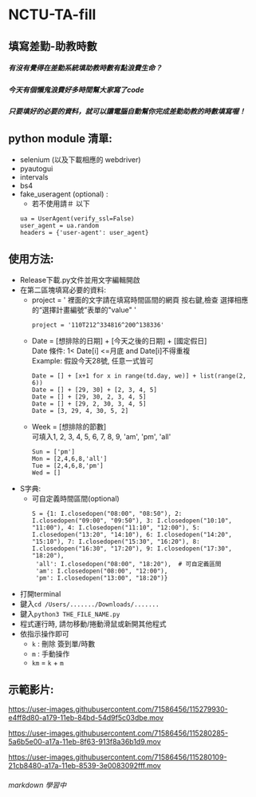 # NCTU-TA-fill

## 填寫差勤-助教時數
##### 有沒有覺得在差勤系統填助教時數有點浪費生命？  
##### 今天有個懶鬼浪費好多時間幫大家寫了code  
##### 只要填好的必要的資料，就可以讓電腦自動幫你完成差勤助教的時數填寫喔！  
  
  
## python module 清單:
- selenium (以及下載相應的 webdriver)  
- pyautogui  
- intervals  
- bs4
- fake_useragent (optional) :  
    - 若不使用請＃ 以下  
    ```
    ua = UserAgent(verify_ssl=False)
    user_agent = ua.random
    headers = {'user-agent': user_agent}
    ```
  
  
## 使用方法:
- Release下載.py文件並用文字編輯開啟  
- 在第二區塊填寫必要的資料:  
  - project = ' 裡面的文字請在填寫時間區間的網頁 按右鍵,檢查 選擇相應的“選擇計畫編號”表單的"value" '  
    ```
    project = '110T212^334816^200^138336'
    ```
  - Date = [想排除的日期] + [今天之後的日期] + [國定假日]  
    Date 條件: 1< Date[i] <=月底 and Date[i]不得重複  
    Example:  假設今天28號, 任意一式皆可  
    ```
    Date = [] + [x+1 for x in range(td.day, we)] + list(range(2, 6))
    Date = [] + [29, 30] + [2, 3, 4, 5]
    Date = [] + [29, 30, 2, 3, 4, 5]
    Date = [] + [29, 2, 30, 3, 4, 5]
    Date = [3, 29, 4, 30, 5, 2]
    ```
  - Week = [想排除的節數]  
    可填入1, 2, 3, 4, 5, 6, 7, 8, 9, 'am', 'pm', 'all'
    ```
    Sun = ['pm']
    Mon = [2,4,6,8,'all']
    Tue = [2,4,6,8,'pm']
    Wed = []
    ```
- S字典:  
  - 可自定義時間區間(optional)
    ```
    S = {1: I.closedopen("08:00", "08:50"), 2: I.closedopen("09:00", "09:50"), 3: I.closedopen("10:10", "11:00"), 4: I.closedopen("11:10", "12:00"), 5: I.closedopen("13:20", "14:10"), 6: I.closedopen("14:20", "15:10"), 7: I.closedopen("15:30", "16:20"), 8: I.closedopen("16:30", "17:20"), 9: I.closedopen("17:30", "18:20"),
     'all': I.closedopen("08:00", "18:20"),  # 可自定義區間
     'am': I.closedopen("08:00", "12:00"),
     'pm': I.closedopen("13:00", "18:20")}
     ```
- 打開terminal  
- 鍵入```cd /Users/......./Downloads/.......```
- 鍵入```python3 THE_FILE_NAME.py```
- 程式運行時, 請勿移動/捲動滑鼠或新開其他程式
- 依指示操作即可
  - ```k``` : 刪除 簽到單/時數
  - ```m``` : 手動操作
  - ```km``` = ```k``` + ```m```


## 示範影片:


https://user-images.githubusercontent.com/71586456/115279930-e4ff8d80-a179-11eb-84bd-54d9f5c03dbe.mov




https://user-images.githubusercontent.com/71586456/115280285-5a6b5e00-a17a-11eb-8f63-913f8a36b1d9.mov




https://user-images.githubusercontent.com/71586456/115280109-21cb8480-a17a-11eb-8539-3e0083092fff.mov



###### markdown 學習中
